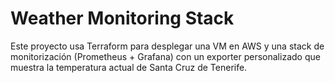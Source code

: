 # Weather Monitoring Stack

Este proyecto usa Terraform para desplegar una VM en AWS y una stack de monitorización (Prometheus + Grafana) con un exporter personalizado que muestra la temperatura actual de Santa Cruz de Tenerife.
